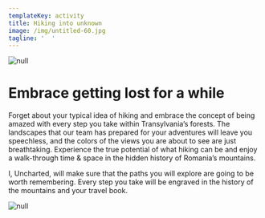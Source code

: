 ```yaml
---
templateKey: activity
title: Hiking into unknown
image: /img/untitled-60.jpg
tagline: '  '
---
```

![null](/img/hiking-discription-.png)

# Embrace getting lost for a while

Forget about your typical idea of hiking and embrace the concept of being amazed with every step you take within Transylvania’s forests. The landscapes that our team has prepared for your adventures will leave you speechless, and the colors of the views you are about to see are just breathtaking. Experience the true potential of what hiking can be and enjoy a walk-through time & space in the hidden history of Romania’s mountains. 

I, Uncharted, will make sure that the paths you will explore are going to be worth remembering. Every step you take will be engraved in the history of the mountains and your travel book.

![null](/img/dsc_0088.jpg)
